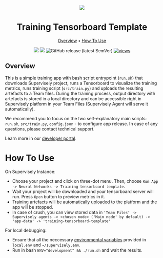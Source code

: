 <div align="center" markdown>
<img src="https://user-images.githubusercontent.com/12828725/228047393-639c9294-214d-4b1a-9b70-c9eec48adb50.jpg">

# Training Tensorboard Template

<p align="center">
  <a href="#Overview">Overview</a> •
  <a href="#How-To-Use">How To Use</a>
</p>

[![](https://img.shields.io/badge/supervisely-ecosystem-brightgreen)](https://ecosystem.supervise.ly)
[![](https://img.shields.io/badge/slack-chat-green.svg?logo=slack)](https://supervise.ly/slack)
![GitHub release (latest SemVer)](https://img.shields.io/github/v/release/supervisely-ecosystem/training-tensorboard-template)
[![views](https://app.supervise.ly/img/badges/views/supervisely-ecosystem/training-tensorboard-template.png)](https://supervise.ly)

</div>

## Overview

This is a simple training app with bash script entrypoint (`run.sh`) that downloads Supervisely project, runs a Tensorboard to visualize the training metrics, runs training script (`src/train.py`) and uploads the resulting artefacts to a Team files. During the training process, output directory with artefacts is stored in a local directory and can be accessible right in Supervisely platform in your Team Files (Supervisely Agent will serve it automatically).

We recommend you to focus on the two self-explanatory main scripts: `run.sh`, `src/train.py`, `config.json` - to configure app release. In case of any questions, please contact technical support.

Learn more in our [developer portal](https://developer.supervise.ly/app-development/neural-network-integration/training).

# How To Use 

On Supervisely Instance:
- Choose your project and click on three-dot menu. Then, choose `Run App -> Neural Networks -> Training tensorboard template`.
- Wait your project will be downloaded and your tensorboard server will run. Press `Open` button to preview metrics in it.
- Training artefacts will be automatically uploaded to the platform and the app will be stopped.
- In case of crush, you can view stored data in `'Team Files' -> Supervisely agents -> <chosen node> ('Main node' by default) -> 'app-data' -> 'training-tensorboard-template'`

For local debugging:
- Ensure that all the neccessary [environmental variables](https://developer.supervise.ly/getting-started/environment-variables) provided in `local.env` and `~/supervisely.env`.
- Run in bash `ENV="development" && ./run.sh` and wait the results. 